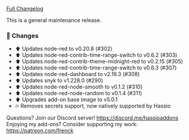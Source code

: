 [Full Changelog][changelog]

This is a general maintenance release.

### 🔨  Changes

- :arrow_up: Updates node-red to v0.20.8 (#302)
- :arrow_up: Updates node-red-contrib-time-range-switch to v0.6.2 (#303)
- :arrow_up: Updates node-red-contrib-theme-midnight-red to v0.2.15 (#305)
- :arrow_up: Updates node-red-contrib-time-range-switch to v0.6.3 (#307)
- :arrow_up: Updates node-red-dashboard to v2.16.3 (#308)
- :arrow_up: Updates snyk to v1.228.0 (#290)
- :arrow_up: Updates node-red-node-smooth to v0.1.2 (#310)
- :arrow_up: Updates node-red-node-random to v0.1.4 (#311)
- :arrow_up: Upgrades add-on base image to v5.0.1
- :fire: Removes secrets support, now natively supported by Hassio

[changelog]: https://github.com/hassio-addons/addon-node-red/compare/v4.1.1...v4.2.0

Questions? Join our Discord server! https://discord.me/hassioaddons
Enjoying my add-ons? Consider supporting my work: https://patreon.com/frenck
